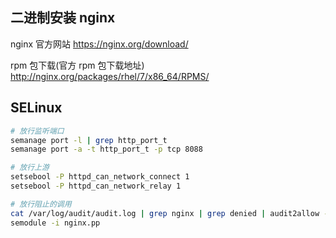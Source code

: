 ## 二进制安装 nginx

nginx 官方网站 <https://nginx.org/download/>

rpm 包下载(官方 rpm 包下载地址) <http://nginx.org/packages/rhel/7/x86_64/RPMS/>

## SELinux

```bash
# 放行监听端口
semanage port -l | grep http_port_t
semanage port -a -t http_port_t -p tcp 8088

# 放行上游
setsebool -P httpd_can_network_connect 1
setsebool -P httpd_can_network_relay 1

# 放行阻止的调用
cat /var/log/audit/audit.log | grep nginx | grep denied | audit2allow -M nginx
semodule -i nginx.pp
```

